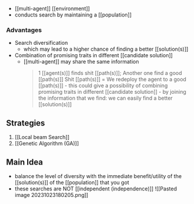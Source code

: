 - [[multi-agent]] [[environment]]
- conducts search by maintaining a [[population]]

### Advantages
- Search diversification
	- which may lead to a higher chance of finding a better [[solution(s)]]
- Combination of promising traits in different [[candidate solution]]
	- [[multi-agent]] may share the same information
		> 1 [[agent(s)]] finds shit [[path(s)]]; Another one find a good [[path(s)]]
		> 		Shit [[path(s)]] = We redeploy the agent to a good [[path(s)]] - this could give a possibility of combining promising traits in different [[candidate solution]] - by joining the information that we find: we can easily find a better [[solution(s)]]

## Strategies
1. [[Local beam Search]]
2. [[Genetic Algorithm (GA)]]

## Main Idea
- balance the level of diversity with the immediate benefit/utility of the [[solution(s)]] of the [[population]] that you got
- these searches are NOT [[independent (independence)]]
![[Pasted image 20231023180205.png]]